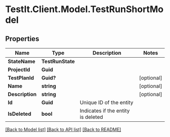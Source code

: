 # TestIt.Client.Model.TestRunShortModel

## Properties

Name | Type | Description | Notes
------------ | ------------- | ------------- | -------------
**StateName** | **TestRunState** |  | 
**ProjectId** | **Guid** |  | 
**TestPlanId** | **Guid?** |  | [optional] 
**Name** | **string** |  | [optional] 
**Description** | **string** |  | [optional] 
**Id** | **Guid** | Unique ID of the entity | 
**IsDeleted** | **bool** | Indicates if the entity is deleted | 

[[Back to Model list]](../README.md#documentation-for-models) [[Back to API list]](../README.md#documentation-for-api-endpoints) [[Back to README]](../README.md)

